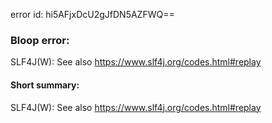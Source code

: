 error id: hi5AFjxDcU2gJfDN5AZFWQ==
### Bloop error:

SLF4J(W): See also https://www.slf4j.org/codes.html#replay
#### Short summary: 

SLF4J(W): See also https://www.slf4j.org/codes.html#replay